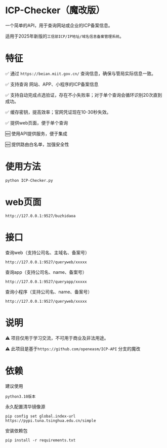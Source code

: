 # ICP-Checker（魔改版）

一个简单的API，用于查询网站或企业的ICP备案信息。

适用于2025年新版的`工信部ICP/IP地址/域名信息备案管理系统`。

# 特征

✅ 通过 `https://beian.miit.gov.cn/` 查询信息，确保与管局实际信息一致。

✅ 支持查询 网站、APP、小程序的ICP备案信息

✅ 支持自动完成点选验证，存在不小失败率；对于单个查询会循环识别20次直到成功。

✅ 缓存密钥，提高效率；官网凭证现在10-30秒失效。

✅ 提供web页面，便于单个查询

🆕 使用API提供服务，便于集成

🆕 提供路由白名单，加强安全性


# 使用方法

`python ICP-Checker.py `

# web页面

`http://127.0.0.1:9527/buzhidaoa`

# 接口

查询web（支持公司名、主域名、备案号）

`http://127.0.0.1:9527/queryweb/xxxxx`

查询app（支持公司名、name、备案号）

`http://127.0.0.1:9527/queryapp/xxxxx`

查询小程序（支持公司名、name、备案号）

`http://127.0.0.1:9527/queryweb/xxxxx`

# 说明

⚠ 项目仅用于学习交流，不可用于商业及非法用途。

⚠ 此项目是基于`https://github.com/openeasm/ICP-API`
分支的魔改

# 依赖

建议使用

`python3.10版本`


永久配置清华镜像源

`pip config set global.index-url  https://pypi.tuna.tsinghua.edu.cn/simple`


安装依赖包

`pip install -r requirements.txt`



 
